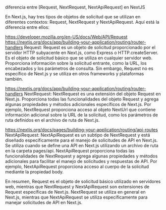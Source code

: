 
diferencia entre [Request, NextRequest, NextApiRequest] en NextJS

En Next.js, hay tres tipos de objetos de solicitud que se utilizan en diferentes contextos: Request, NextRequest y NextApiRequest. Aquí está la diferencia entre ellos:

https://developer.mozilla.org/en-US/docs/Web/API/Request
https://nextjs.org/docs/app/building-your-application/routing/router-handlers
Request: Request es un objeto de solicitud proporcionado por el servidor HTTP subyacente en Next.js, como Express o HTTP.createServer. Es el objeto de solicitud básico que se utiliza en cualquier servidor web. Proporciona información sobre la solicitud entrante, como la URL, los encabezados y los parámetros de consulta. Sin embargo, Request no es específico de Next.js y se utiliza en otros frameworks y plataformas también.

https://nextjs.org/docs/app/building-your-application/routing/router-handlers
NextRequest: NextRequest es una extensión del objeto Request en Next.js. Proporciona todas las funcionalidades del objeto Request y agrega algunas propiedades y métodos adicionales específicos de Next.js. Por ejemplo, NextRequest proporciona acceso al objeto NextUrl que contiene información adicional sobre la URL de la solicitud, como los parámetros de ruta definidos en el archivo de ruta de Next.js.

https://nextjs.org/docs/pages/building-your-application/routing/api-routes
NextApiRequest: NextApiRequest es un subtipo de NextRequest y está diseñado específicamente para el manejo de solicitudes de API en Next.js. Se utiliza cuando se define una API en Next.js utilizando un archivo de ruta en la carpeta pages/api. NextApiRequest proporciona todas las funcionalidades de NextRequest y agrega algunas propiedades y métodos adicionales para facilitar el manejo de solicitudes y respuestas de API. Por ejemplo, NextApiRequest proporciona acceso al cuerpo de la solicitud mediante la propiedad body.

En resumen, Request es el objeto de solicitud básico utilizado en servidores web, mientras que NextRequest y NextApiRequest son extensiones de Request específicas de Next.js. NextRequest se utiliza en general en Next.js, mientras que NextApiRequest se utiliza específicamente para manejar solicitudes de API en Next.js.